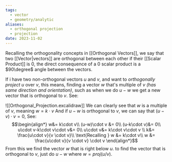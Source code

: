 ```yaml
---
tags:
  - vector
  - geometry/analytic
aliases:
  - orthogonal projection
  - projection
date: 2023-11-02
---
```

Recalling the orthogonality concepts in [[Orthogonal Vectors]], we say that two [[Vector|vectors]] are orthogonal between each other if their [[Scalar Product]] is $0$, the direct consequence of a $0$ scalar product is a $90\degree$ angle between the vectors.

If i have two non-orthogonal vectors $u$ and $v$, and want to *orthogonally project* $u$ over $v$, this means, finding a vector $w$ that's multiple of $v$ *(has same direction and orientation)*, such as when we do $u - w$ we get a new vector that is orthogonal to $v$. See:

![[Orthogonal_Projection.excalidraw]]
We can clearly see that $w$ is a multiple of $v$, meaning $w = k \cdot v$
And if $u - w$ is orthogonal to $v$, we can say that $(u-v)\cdot v = 0$, See:
$$\begin{align*}
w&= k\cdot v\\
(u-w)\cdot v &= 0\\
(u-k\cdot v)&= 0\\
u\cdot v-k\cdot v\cdot v&= 0\\
u\cdot v&= k\cdot v\cdot v \\
k&= \frac{u\cdot v}{v \cdot v}\\
\text{Recalling } w &= k\cdot v\\
w &= \frac{u\cdot v}{v \cdot v} \cdot v
\end{align*}$$
From this we find the vector $w$ that is right below $u$. to find the vector that is orthogonal to $v$, just do $u - w$ where $w = proj(u/v)$. 